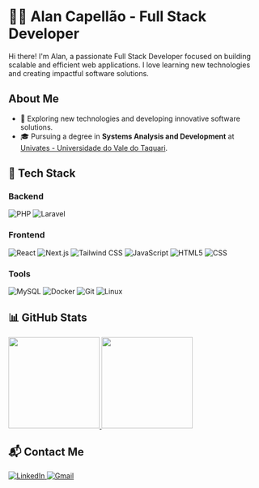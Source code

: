 # 👨‍💻 Alan Capellão - Full Stack Developer  

Hi there! I'm Alan, a passionate Full Stack Developer focused on building scalable and efficient web applications. I love learning new technologies and creating impactful software solutions.  

## About Me  

- 🎯 Exploring new technologies and developing innovative software solutions.  
- 🎓 Pursuing a degree in **Systems Analysis and Development** at [Univates - Universidade do Vale do Taquari](https://www.univates.br/). 

## 🚀 Tech Stack  

### Backend 

<p>
  <img src="https://img.shields.io/badge/-PHP-333333?style=flat&logo=php" alt="PHP" />
  <img src="https://img.shields.io/badge/-Laravel-333333?style=flat&logo=laravel" alt="Laravel" />
</p>

### Frontend  

<p>
  <img src="https://img.shields.io/badge/-React-333333?style=flat&logo=react" alt="React" />
  <img src="https://img.shields.io/badge/-Next.js-333333?style=flat&logo=next.js" alt="Next.js" />
  <img src="https://img.shields.io/badge/-Tailwind_CSS-333333?style=flat&logo=tailwindcss" alt="Tailwind CSS" />
  <img src="https://img.shields.io/badge/-JavaScript-333333?style=flat&logo=javascript" alt="JavaScript" />
  <img src="https://img.shields.io/badge/-HTML5-333333?style=flat&logo=HTML5" alt="HTML5" />
  <img src="https://img.shields.io/badge/-CSS-333333?style=flat&logo=CSS3&logoColor=1572B6" alt="CSS" />
</p>

### Tools  

<p>
  <img src="https://img.shields.io/badge/-MySQL-333333?style=flat&logo=mysql" alt="MySQL" />
  <img src="https://img.shields.io/badge/-Docker-333333?style=flat&logo=docker" alt="Docker" />
  <img src="https://img.shields.io/badge/-Git-333333?style=flat&logo=git" alt="Git" />
  <img src="https://img.shields.io/badge/-Linux-333333?style=flat&logo=linux" alt="Linux" />
</p>

## 📊 GitHub Stats  

<a href="https://github.com/alancapellao">
  <img height="180em" src="https://github-readme-stats.vercel.app/api?username=alancapellao&theme=dracula&show_icons=true" />
  <img height="180em" src="https://github-readme-stats.vercel.app/api/top-langs/?username=alancapellao&layout=compact&theme=dracula" />
</a>

## 📬 Contact Me   

<p>
  <a href="https://www.linkedin.com/in/alancapellao/" target="_blank">
    <img src="https://img.shields.io/badge/-Linkedin-blue?style=flat-square&logo=Linkedin&logoColor=white" alt="LinkedIn" />
  </a>
  <a href="mailto:alancapellao@gmail.com">
    <img src="https://img.shields.io/badge/-Gmail-006bed?style=flat-square&logo=Gmail&logoColor=white" alt="Gmail" />
  </a>
</p>
